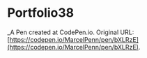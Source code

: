 # Portfolio38
 _A Pen created at CodePen.io. Original URL: [https://codepen.io/MarcelPenn/pen/bXLRzE](https://codepen.io/MarcelPenn/pen/bXLRzE).

 